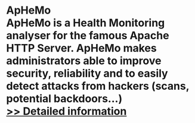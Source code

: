 # ApHeMo<br />ApHeMo is a Health Monitoring analyser for the famous Apache HTTP Server. ApHeMo makes administrators able to improve security, reliability and to easily detect attacks from hackers (scans, potential backdoors...)<br />[>> Detailed information](https://secure.shareit.com/shareit/product.html?productid=300108805&affiliateid=200057808)